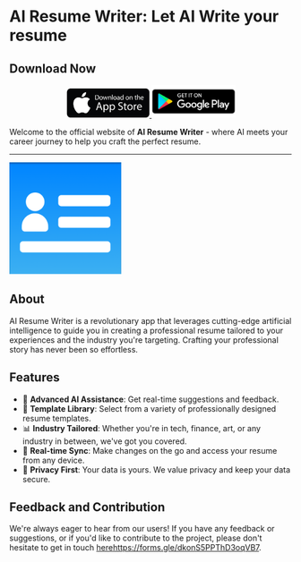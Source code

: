# AI Resume Writer: Let AI Write your resume

## Download Now

<p align="center">
    <a href="https://apps.apple.com/ca/app/ai-resume-writer/id6463698204">
        <img src="https://github.com/AI-Resume-Builder/airesumewriter.github.io/blob/main/get-it-apple.jpeg" alt="Available on the App Store" width="150">
    </a>
    <a href="https://play.google.com/store/apps/details?id=com.wloo.airesume">
        <img src="https://github.com/AI-Resume-Builder/airesumewriter.github.io/blob/main/get-it-android.png" alt="Available on Google Play" width="150">
    </a>
</p>

Welcome to the official website of **AI Resume Writer** - where AI meets your career journey to help you craft the perfect resume.


---
<img src="https://github.com/AI-Resume-Builder/airesumewriter.github.io/blob/main/Group%2040.png" width="200"> 

## About

AI Resume Writer is a revolutionary app that leverages cutting-edge artificial intelligence to guide you in creating a professional resume tailored to your experiences and the industry you're targeting. Crafting your professional story has never been so effortless.

## Features

- 🤖 **Advanced AI Assistance**: Get real-time suggestions and feedback.
- 📝 **Template Library**: Select from a variety of professionally designed resume templates.
- 📊 **Industry Tailored**: Whether you're in tech, finance, art, or any industry in between, we've got you covered.
- 🔄 **Real-time Sync**: Make changes on the go and access your resume from any device.
- 🔐 **Privacy First**: Your data is yours. We value privacy and keep your data secure.


## Feedback and Contribution

We're always eager to hear from our users! If you have any feedback or suggestions, or if you'd like to contribute to the project, please don't hesitate to get in touch [here](https://forms.gle/dkonS5PPThD3oqVB7)https://forms.gle/dkonS5PPThD3oqVB7.
